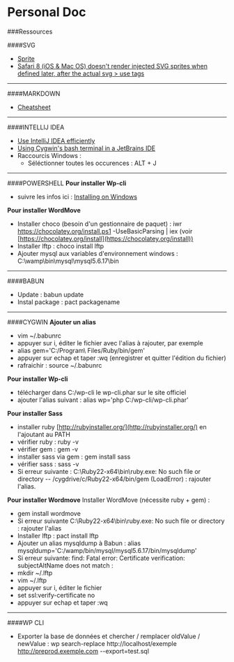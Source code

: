 # Personal Doc

###Ressources

####SVG
- [Sprite](https://css-tricks.com/svg-sprites-use-better-icon-fonts/)
- [Safari 8 (iOS & Mac OS) doesn't render injected SVG sprites when defined later, after the actual svg > use tags](https://gist.github.com/rhawbert/05c7a758cb22d2a1ed24)

---

####MARKDOWN
- [Cheatsheet](https://github.com/adam-p/markdown-here/wiki/Markdown-Cheatsheet)

---

####INTELLIJ IDEA
- [Use IntelliJ IDEA efficiently](https://vimeo.com/98922030)
- [Using Cygwin's bash terminal in a JetBrains IDE](http://engineroom.teamwork.com/using-cygwins-bash-terminal-in-a-jetbrains-ide/)
- Raccourcis  Windows : 
  - Séléctionner toutes les occurences : ALT + J

---

####POWERSHELL
**Pour installer Wp-cli**
- suivre les infos ici : [Installing on Windows](https://wp-cli.org/docs/installing/#installing-on-windows)

**Pour installer WordMove**
- Installer choco (besoin d'un gestionnaire de paquet) : iwr https://chocolatey.org/install.ps1 -UseBasicParsing | iex
(voir [https://chocolatey.org/install](https://chocolatey.org/install))
- Installer lftp : choco install lftp
- Ajouter mysql aux variables d'environnement windows : C:\wamp\bin\mysql\mysql5.6.17\bin

---

####BABUN
- Update : babun update
- Instal package : pact packagename

---

####CYGWIN
**Ajouter un alias**
- vim ~/.babunrc
- appuyer sur i, éditer le fichier avec l'alias à rajouter, par exemple 
- alias gem='C:/Program\ Files/Ruby/bin/gem'
- appuyer sur echap et taper :wq (enregistrer et quitter l'édition du fichier)
- rafraichir : source ~/.babunrc

**Pour installer Wp-cli**
- télécharger dans C:/wp-cli le wp-cli.phar sur le site officiel
- ajouter l'alias suivant : alias wp='php C:/wp-cli/wp-cli.phar'

**Pour installer Sass**
- installer ruby [http://rubyinstaller.org/](http://rubyinstaller.org/) en l'ajoutant au PATH
- vérifier ruby : ruby -v
- vérifier gem : gem -v
- installer sass via gem : gem install sass
- vérifier sass : sass -v
- Si erreur suivante : C:\Ruby22-x64\bin\ruby.exe: No such file or directory -- /cygdrive/c/Ruby22-x64/bin/gem (LoadError) : rajouter l'alias.

**Pour installer Wordmove**
Installer WordMove (nécessite ruby + gem) : 
- gem install wordmove 
- Si erreur suivante  C:\Ruby22-x64\bin\ruby.exe: No such file or directory : rajouter l'alias
- Installer lftp : pact install lftp
- Ajouter un alias mysqldump à Babun : alias mysqldump='C:/wamp/bin/mysql/mysql5.6.17/bin/mysqldump'
- Si erreur suivante: find: Fatal error: Certificate verification: subjectAltName does not match :
- mkdir ~/.lftp
- vim ~/.lftp
- appuyer sur i, éditer le fichier
- set ssl:verify-certificate no
- appuyer sur echap et taper :wq

---

####WP CLI
- Exporter la base de données et chercher / remplacer oldValue / newValue : wp search-replace http://localhost/exemple http://preprod.exemple.com --export=test.sql




